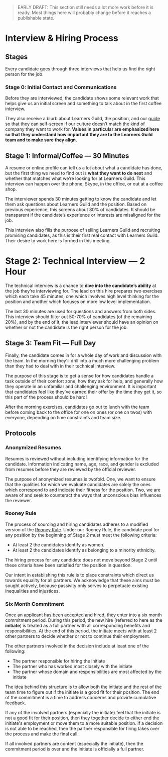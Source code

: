 > EARLY DRAFT: This section still needs a lot more work before it is ready. Most things here will probably change before it reaches a publishable state.

# Interview & Hiring Process

## Stages

Every candidate goes through three interviews that help us find the right person for the job.

### Stage 0: Initial Contact and Communications

Before they are interviewed, the candidate shows some relevant work that helps give us an initial screen and something to talk about in the first coffee interview.

They also receive a blurb about Learners Guild, the position, and our [guide][guide] so that they can self-screen if our culture doesn’t match the kind of company they want to work for. **Values in particular are emphasized here so that they understand how important they are to the Learners Guild team and to make sure they align.**

## Stage 1: Informal/Coffee — 30 Minutes

A resume or online profile can tell us a lot about what a candidate has done, but the first thing we need to find out is **what they want to do next** and whether that matches what we’re looking for at Learners Guild. This interview can happen over the phone, Skype, in the office, or out at a coffee shop.

The interviewer spends 30 minutes getting to know the candidate and let them ask questions about Learners Guild and the position. Based on previous experience, this screens about 80% of candidates. It should be transparent if the candidate’s experience or interests are misaligned for the job.

This interview also fills the purpose of selling Learners Guild and recruiting promising candidates, as this is their first real contact with Learners Guild. Their desire to work here is formed in this meeting.

# Stage 2: Technical Interview — 2 Hour

The technical interview is a chance to **dive into the candidate’s ability** at the job they’re interviewing for. The lead on this hire prepares two exercises which each take 45 minutes, one which involves high level thinking for the position and another which focuses on more low level implementation.

The last 30 minutes are used for questions and answers from both sides. This interview should filter out 50-70% of candidates (of the remaining 20%), and by the end of it, the lead interviewer should have an opinion on whether or not the candidate is the right person for the job.

## Stage 3: Team Fit — Full Day

Finally, the candidate comes in for a whole day of work and discussion with the team. In the morning they'll drill into a much more challenging problem than they had to deal with in their technical interview.

The purpose of this stage is to get a sense for how candidates handle a task outside of their comfort zone, how they ask for help, and generally how they operate in an unfamiliar and challenging environment. It is important that candidates feel like they’ve earned their offer by the time they get it, so this part of the process should be hard!

After the morning exercises, candidates go out to lunch with the team before coming back to the office for one on ones (or one on twos) with everyone, depending on time constraints and team size.

## Protocols

### Anonymized Resumes

Resumes is reviewed without including identifying information for the candidate. Information indicating name, age, race, and gender is excluded from resumes before they are reviewed by the official reviewer.

The purpose of anonymized resumes is twofold. One, we want to ensure that the qualities for which we evaluate candidates are solely the ones which correspond to and indicate their fitness for the position. Two, we are aware of and seek to counteract the ways that unconscious bias influences the reviewer.

### Rooney Rule

The process of sourcing and hiring candidates adheres to a modified version of the [Rooney Rule](https://en.wikipedia.org/wiki/Rooney_Rule). Under our Rooney Rule, the candidate pool for any position by the beginning of Stage 2 must meet the following criteria:

- At least 2 the candidates identify as women.
- At least 2 the candidates identify as belonging to a minority ethnicity.

The hiring process for any candidate does not move beyond Stage 2 until these criteria have been satisfied for the position in question.

Our intent in establishing this rule is to place constraints which direct us towards equality for all partners. We acknowledge that these aims must be sought actively, because passivity only serves to perpetuate existing inequalities and injustices.

### Six Month Commitment

Once an applicant has been accepted and hired, they enter into a six month commitment period. During this period, the new hire (referred to here as the **initiate**) is treated as a full partner with all corresponding benefits and responsibilities. At the end of this period, the initiate meets with at least 2 other partners to decide whether or not to continue their employment.

The other partners involved in the decision include at least one of the following:

- The partner responsible for hiring the initiate
- The partner who has worked most closely with the initiate
- The partner whose domain and responsibilities are most affected by the initiate

The idea behind this structure is to allow both the initiate and the rest of the team time to figure out if the initiate is a good fit for their position. The end of the commitment is a time to address concerns and provide cumulative feedback.

If any of the involved partners (especially the initiate) feel that the initiate is not a good fit for their position, then they together decide to either end the initiate's employment or move them to a more suitable position. If a decision is not able to be reached, then the partner responsible for firing  takes over the process and make the final call.

If all involved partners are content (especially the initiate), then the commitment period is over and the initiate is officially a full partner.

[guide]: https://github.com/LearnersGuild/guide
